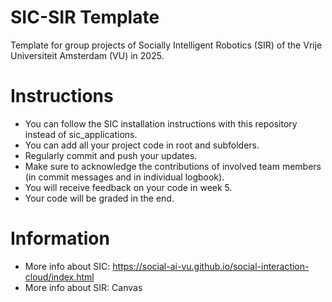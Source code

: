 # SIC-SIR Template
Template for group projects of Socially Intelligent Robotics (SIR) of the Vrije Universiteit Amsterdam (VU) in 2025.

# Instructions
- You can follow the SIC installation instructions with this repository instead of sic_applications.
- You can add all your project code in root and subfolders. 
- Regularly commit and push your updates.
- Make sure to acknowledge the contributions of involved team members (in commit messages and in individual logbook).
- You will receive feedback on your code in week 5.
- Your code will be graded in the end.

# Information
- More info about SIC: https://social-ai-vu.github.io/social-interaction-cloud/index.html
- More info about SIR: Canvas
